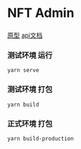 # NFT Admin
###

[原型](https://lanhuapp.com/web/#/item/project/detailDetach?pid=c5adf955-5cc7-4be4-a78a-e53fe34092e8&image_id=31a4270a-1e72-4a04-9bb6-dc822d9d4528&tid=c93ff4d7-31f9-41cb-8120-8d087404a0b1&project_id=c5adf955-5cc7-4be4-a78a-e53fe34092e8&fromEditor=true)
[api文档](http://192.168.0.74:9521/doc.html#wow1_1)

### 测试环境 运行
`yarn serve`
### 测试环境 打包
`yarn build`
### 正式环境 打包
`yarn build-production`
